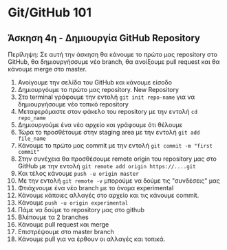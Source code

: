 # Git/GitHub 101
## Άσκηση 4η - Δημιουργία GitHub Repository

Περίληψη: Σε αυτή την άσκηση θα κάνουμε το πρώτο μας repository στο GitHub, θα δημιουργήσσυμε νέο branch, θα ανοίξουμε pull request και θα κάνουμε merge στο master.

1. Ανοίγουμε την σελίδα του GitHub και κάνουμε είσοδο
2. Δημιουργόυμε το πρώτο μας repository. New Repository
3. Στο terminal γράφουμε την εντολή `git init repo-name` για να δημιουργήσουμε νέο τοπικό repository
4. Μεταφερόμαστε στον φάκελο του repository με την εντολή `cd repo_name`
5. Δημιουργούμε ένα νέο αρχείο και γράφουμε ότι θέλουμε
6. Τώρα το προσθέτουμε στην staging area με την εντολή `git add file_name`
7. Κάνουμε το πρώτο μας commit με την εντολή `git commit -m "first commit"`
8. Στην συνέχεια θα προσθέσουμε remote origin του repository μας στο GitHub με την εντολή `git remote add origin https://....git`
9. Και τέλος κάνουμε `push -u origin master`
10. Με την εντολή `git remote -v` μπορούμε να δούμε τις "συνδέσεις" μας
11. Φτιάχνουμε ένα νέο branch με το όνομα experimental
12. Κάνουμε κάποιες αλλαγές στο αρχείο και τις κάνουμε commit.
13. Κάνουμε `push -u origin experimental`
14. Πάμε να δούμε το repository μας στο github
15. Βλέπουμε τα 2 branches
16. Κάνουμε pull request και merge
17. Επιστρέψουμε στο master branch
18. Κάνουμε pull για να έρθουν οι αλλαγές και τοπικά.
